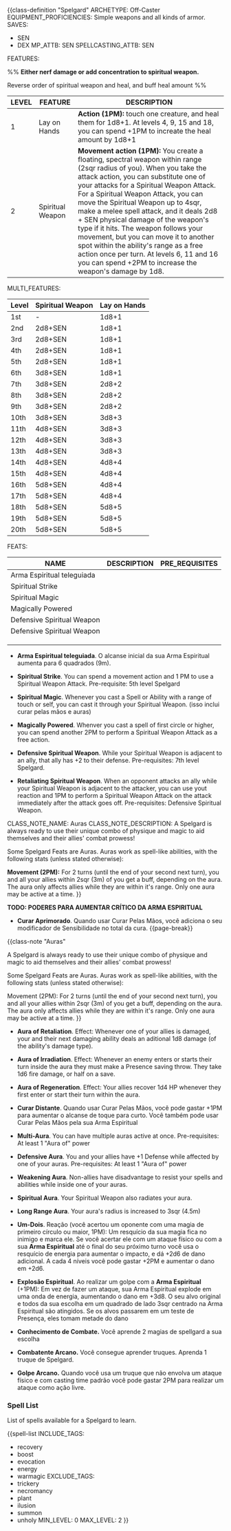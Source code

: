 {{class-definition "Spelgard"
ARCHETYPE: Off-Caster
EQUIPMENT_PROFICIENCIES: Simple weapons and all kinds of armor.
SAVES:
- SEN
- DEX
MP_ATTB: SEN
SPELLCASTING_ATTB: SEN

FEATURES:

%%
**Either nerf damage or add concentration to spiritual weapon.**

Reverse order of spiritual weapon and heal, and buff heal amount
%%

| LEVEL | FEATURE | DESCRIPTION |
| ---- | ---- | ---- |
| 1 | Lay on Hands | **Action (1PM):** touch one creature, and heal them for 1d8+1. At levels 4, 9, 15 and 18, you can spend +1PM to increate the heal amount by 1d8+1 |
| 2 | Spiritual Weapon | **Movement action (1PM):** You create a floating, spectral weapon within range (2sqr radius of you). When you take the attack action, you can substitute one of your attacks for a Spiritual Weapon Attack. For a Spiritual Weapon Attack, you can move the Spiritual Weapon up to 4sqr, make a melee spell attack, and it deals 2d8 + SEN physical damage of the weapon's type if it hits. The weapon follows your movement, but you can move it to another spot within the ability's range as a free action once per turn. At levels 6, 11 and 16 you can spend +2PM to increase the weapon's damage by 1d8.  |

MULTI_FEATURES:

| Level | Spiritual Weapon | Lay on Hands |
| ----- | ---------------- | ------------ |
| 1st   | -                | 1d8+1        |
| 2nd   | 2d8+SEN          | 1d8+1        |
| 3rd   | 2d8+SEN          | 1d8+1        |
| 4th   | 2d8+SEN          | 1d8+1        |
| 5th   | 2d8+SEN          | 1d8+1        |
| 6th   | 3d8+SEN          | 1d8+1        |
| 7th   | 3d8+SEN          | 2d8+2        |
| 8th   | 3d8+SEN          | 2d8+2        |
| 9th   | 3d8+SEN          | 2d8+2        |
| 10th  | 3d8+SEN          | 3d8+3        |
| 11th  | 4d8+SEN          | 3d8+3        |
| 12th  | 4d8+SEN          | 3d8+3        |
| 13th  | 4d8+SEN          | 3d8+3        |
| 14th  | 4d8+SEN          | 4d8+4        |
| 15th  | 4d8+SEN          | 4d8+4        |
| 16th  | 5d8+SEN          | 4d8+4        |
| 17th  | 5d8+SEN          | 4d8+4        |
| 18th  | 5d8+SEN          | 5d8+5        |
| 19th  | 5d8+SEN          | 5d8+5        |
| 20th  | 5d8+SEN          | 5d8+5        |


FEATS:

| NAME | DESCRIPTION | PRE_REQUISITES |
| ---- | ----------- | -------------- |
| Arma Espiritual teleguiada     |             |                |
| Spiritual Strike     |             |                |
| Spiritual Magic     |             |                |
| Magically Powered     |             |                |
| Defensive Spiritual Weapon     |             |                |
| Defensive Spiritual Weapon     |             |                |
|      |             |                |
|      |             |                |
|      |             |                |

- **Arma Espiritual teleguiada**. O alcanse inicial da sua Arma Espiritual aumenta para 6 quadrados (9m).

- **Spiritual Strike**. You can spend a movement action and 1 PM to use a Spiritual Weapon Attack. Pre-requisite: 5th level Spelgard

- **Spiritual Magic**. Whenever you cast a Spell or Ability with a range of touch or self, you can cast it through your Spiritual Weapon. (isso inclui curar pelas mãos e auras)

- **Magically Powered**. Whenver you cast a spell of first circle or higher, you can spend another 2PM to perform a Spiritual Weapon Attack as a free action.

- **Defensive Spiritual Weapon**. While your Spiritual Weapon is adjacent to an ally, that ally has +2 to their defense. Pre-requisites: 7th level Spelgard.

- **Retaliating Spiritual Weapon**. When an opponent attacks an ally while your Spiritual Weapon is adjacent to the attacker, you can use yout reaction and 1PM to perform a Spiritual Weapon Attack on the attack immediately after the attack goes off. Pre-requisites: Defensive Spiritual Weapon.


CLASS_NOTE_NAME: Auras
CLASS_NOTE_DESCRIPTION:
A Spelgard is always ready to use their unique combo of physique and magic to aid themselves and their allies' combat prowess!

Some Spelgard Feats are Auras. Auras work as spell-like abilities, with the following stats (unless stated otherwise):

**Movement (2PM):** For 2 turns (until the end of your second next turn), you and all your allies within 2sqr (3m) of you get a buff, depending on the aura. The aura only affects allies while they are within it's range. Only one aura may be active at a time.
}}

**TODO: PODERES PARA AUMENTAR CRÍTICO DA ARMA ESPIRITUAL**

- **Curar Aprimorado**. Quando usar Curar Pelas Mãos, você adiciona o seu modificador de Sensibilidade no total da cura.
{{page-break}}

{{class-note "Auras"

A Spelgard is always ready to use their unique combo of physique and magic to aid themselves and their allies' combat prowess!

Some Spelgard Feats are Auras. Auras work as spell-like abilities, with the following stats (unless stated otherwise):

Movement (2PM): For 2 turns (until the end of your second next turn), you and all your allies within 2sqr (3m) of you get a buff, depending on the aura. The aura only affects allies while they are within it's range. Only one aura may be active at a time.
}}

- **Aura of Retaliation**. Effect: Whenever one of your allies is damaged, your and their next damaging ability deals an aditional 1d8 damage (of the ability's damage type).

- **Aura of Irradiation**. Effect: Whenever an enemy enters or starts their turn inside the aura they must make a Presence saving throw. They take 1d6 fire damage, or half on a save.

- **Aura of Regeneration**. Effect: Your allies recover 1d4 HP whenever they first enter or start their turn within the aura.

- **Curar Distante**. Quando usar Curar Pelas Mãos, você pode gastar +1PM para aumentar o alcanse de toque para curto. Você também pode usar Curar Pelas Mãos pela sua Arma Espiritual

- **Multi-Aura**. You can have multiple auras active at once. Pre-requisites: At least 1 "Aura of" power

- **Defensive Aura**. You and your allies have +1 Defense while affected by one of your auras. Pre-requisites: At least 1 "Aura of" power

- **Weakening Aura**. Non-allies have disadvantage to resist your spells and abilities while inside one of your auras.

- **Spiritual Aura**. Your Spiritual Weapon also radiates your aura.

- **Long Range Aura**. Your aura's radius is increased to 3sqr (4.5m)

- **Um-Dois**. Reação (você acertou um oponente com uma magia de primeiro círculo ou maior, 1PM): Um resquício da sua magia fica no inimigo e marca ele. Se você acertar ele com um ataque físico ou com a sua **Arma Espiritual** até o final do seu próximo turno você usa o resquício de energia para aumentar o impacto, e dá +2d6 de dano adicional. A cada 4 níveis você pode gastar +2PM e aumentar o dano em +2d6.

- **Explosão Espiritual**. Ao realizar um golpe com a **Arma Espiritual** (+1PM): Em vez de fazer um ataque, sua Arma Espiritual explode em uma onda de energia, aumentando o dano em +3d8. O seu alvo original e todos da sua escolha em um quadrado de lado 3sqr centrado na Arma Espiritual são atingidos. Se os alvos passarem em um teste de Presença, eles tomam metade do dano

- **Conhecimento de Combate.** Você aprende 2 magias de spellgard a sua escolha

- **Combatente Arcano.** Você consegue aprender truques. Aprenda 1 truque de Spelgard.

- **Golpe Arcano.** Quando você usa um truque que não envolva um ataque físico e com casting time padrão você pode gastar 2PM para realizar um ataque como ação livre.

### Spell List

List of spells available for a Spelgard to learn.

{{spell-list
INCLUDE_TAGS:
- recovery
- boost
- evocation
- energy
- warmagic
EXCLUDE_TAGS:
- trickery
- necromancy
- plant
- ilusion
- summon
- unholy
MIN_LEVEL: 0
MAX_LEVEL: 2
}}
